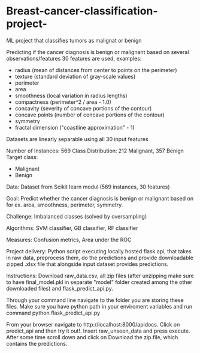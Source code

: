 # Breast-cancer-classification-project-
ML project that classifies tumors as malignat or benign

Predicting if the cancer diagnosis is benign or malignant based on several observations/features
30 features are used, examples:

  - radius (mean of distances from center to points on the perimeter)
  - texture (standard deviation of gray-scale values)
  - perimeter
  - area
  - smoothness (local variation in radius lengths)
  - compactness (perimeter^2 / area - 1.0)
  - concavity (severity of concave portions of the contour)
  - concave points (number of concave portions of the contour)
  - symmetry 
  - fractal dimension ("coastline approximation" - 1)
  
  Datasets are linearly separable using all 30 input features

Number of Instances: 569
Class Distribution: 212 Malignant, 357 Benign
Target class:
   - Malignant
   - Benign
   
Data: 
Dataset from Scikit learn modul (569 instances, 30 features)

Goal: 
Predict whether the cancer diagnosis is benign or malignant based on for ex. area, smoothness, perimeter, symmetry.

Challenge: 
Imbalanced classes (solved by oversampling)

Algorithms: 
SVM classifier, GB classifier, RF classifier

Measures: Confusion metrics, Area under the ROC

Project delivery: Python script executing locally hosted flask api, that takes in raw data, preprocess them, do the predictions and provide downloadable zipped .xlsx file that alongside input dataset provides predictions.

Instructions: Download raw_data.csv, all zip files (after unzipping make sure to have final_model.pkl in separate "model" folder created among the other downloaded files) and flask_predict_api.py.

Through your command line navigate to the folder you are storing these files. Make sure you have python path in your enviroment variables and run command python flask_predict_api.py

From your browser navigate to http://localhost:8000/apidocs. Click on predict_api and then try it out!. Insert raw_unseen_data and press execute. After some time scroll down and click on Download the zip.file, which contains the predictions.
